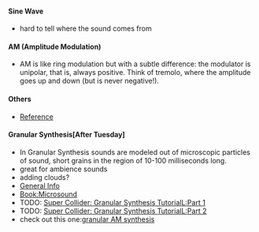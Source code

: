 #### Sine Wave
- hard to tell where the sound comes from

#### AM (Amplitude Modulation)
- AM is like ring modulation but with a subtle difference: the modulator is unipolar, that is, always positive. Think of tremolo, where the amplitude goes up and down (but is never negative!).  

#### Others
- [Reference](https://composerprogrammer.com/teaching/supercollider/sctutorial/2.4%20Modulation%20Synthesis.html)

#### Granular Synthesis[After Tuesday]
- In Granular Synthesis sounds are modeled out of microscopic particles of sound, short grains in the region of 10-100
 milliseconds long.
- great for ambience sounds
- adding clouds?
- [General Info](https://www.soundonsound.com/techniques/granular-synthesis)
- [Book:Microsound](https://mitpress.mit.edu/books/microsound)
- TODO: [Super Collider: Granular Synthesis TutorialL:Part 1](https://www.youtube.com/watch?v=WBqAM_94TW4)
- TODO: [Super Collider: Granular Synthesis TutorialL:Part 2](https://www.youtube.com/watch?v=MnD8stNB5tE)
- check out this one:[granular AM synthesis](https://sccode.org/1-56u)

